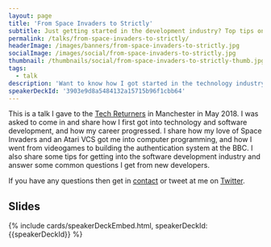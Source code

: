 ```yaml
---
layout: page
title: 'From Space Invaders to Strictly'
subtitle: Just getting started in the development industry? Top tips on how I got started
permalink: /talks/from-space-invaders-to-strictly/
headerImage: /images/banners/from-space-invaders-to-strictly.jpg
socialImage: /images/social/from-space-invaders-to-strictly.jpg
thumbnail: /thumbnails/social/from-space-invaders-to-strictly-thumb.jpg
tags:
  - talk
description: 'Want to know how I got started in the technology industry? It all started with my love of Space Invaders and ended up with me creating high scale applications to support Strictly Come Dancing. I share some tips for up and coming developers and what to expect when you join the industry.'
speakerDeckId: '3903e9d8a5484132a15715b96f1cbb64'
---
```


This is a talk I gave to the [Tech Returners](https://techreturners.com/) in Manchester in May 2018. I was asked to come in and share how I first got into technology and software development, and how my career progressed. I share how my love of Space Invaders and an Atari VCS got me into computer programming, and how I went from videogames to building the authentication system at the BBC. I also share some tips for getting into the software development industry and answer some common questions I get from new developers.

If you have any questions then get in [contact](/contact) or tweet at me on [Twitter]({{socialMedia.twitter.url}}).

## Slides

{% include cards/speakerDeckEmbed.html, speakerDeckId: {{speakerDeckId}} %}
